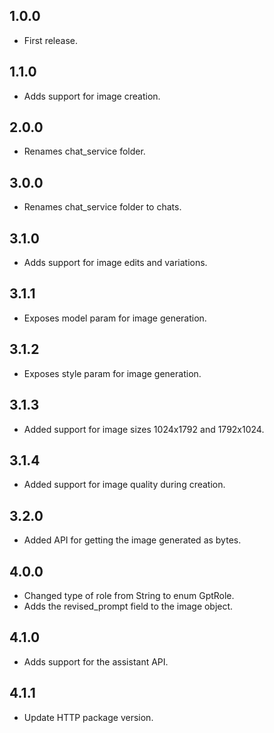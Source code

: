 ## 1.0.0
* First release.

## 1.1.0
* Adds support for image creation.

## 2.0.0
* Renames chat_service folder.

## 3.0.0
* Renames chat_service folder to chats.

## 3.1.0
* Adds support for image edits and variations.

## 3.1.1
* Exposes model param for image generation.

## 3.1.2
* Exposes style param for image generation.

## 3.1.3
* Added support for image sizes 1024x1792 and 1792x1024.

## 3.1.4
* Added support for image quality during creation.

## 3.2.0
* Added API for getting the image generated as bytes.

## 4.0.0
* Changed type of role from String to enum GptRole.
* Adds the revised_prompt field to the image object.

## 4.1.0
* Adds support for the assistant API.

## 4.1.1
* Update HTTP package version.
